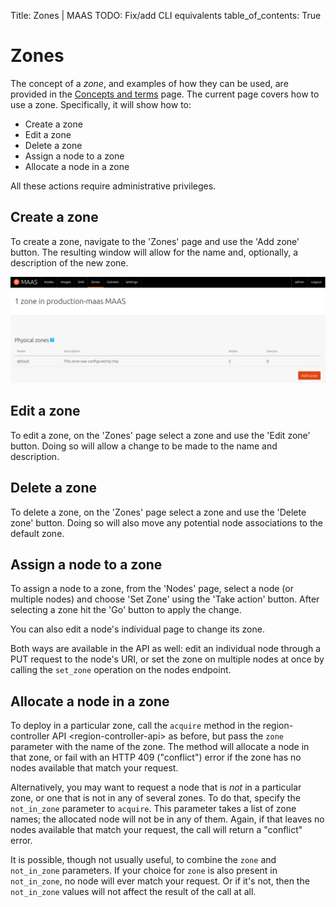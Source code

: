 Title: Zones | MAAS
TODO:  Fix/add CLI equivalents
table_of_contents: True


# Zones

The concept of a *zone*, and examples of how they can be used, are provided in
the [Concepts and terms](intro-concepts.md#zones) page. The current page covers
how to use a zone. Specifically, it will show how to:

- Create a zone
- Edit a zone
- Delete a zone
- Assign a node to a zone
- Allocate a node in a zone 

All these actions require administrative privileges.


## Create a zone

To create a zone, navigate to the 'Zones' page and use the 'Add zone' button.
The resulting window will allow for the name and, optionally, a description of
the new zone.

![image](../media/manage-zones__2.1_create-zone.png)


## Edit a zone

To edit a zone, on the 'Zones' page select a zone and use the 'Edit zone'
button. Doing so will allow a change to be made to the name and description.


## Delete a zone

To delete a zone, on the 'Zones' page select a zone and use the 'Delete zone'
button. Doing so will also move any potential node associations to the default
zone.


## Assign a node to a zone

To assign a node to a zone, from the 'Nodes' page, select a node (or multiple
nodes) and choose 'Set Zone' using the 'Take action' button. After selecting a
zone hit the 'Go' button to apply the change.

You can also edit a node's individual page to change its zone.

Both ways are available in the API as well: edit an individual node through a
PUT request to the node's URI, or set the zone on multiple nodes at once by
calling the `set_zone` operation on the nodes endpoint.


## Allocate a node in a zone

To deploy in a particular zone, call the `acquire` method in the
region-controller API \<region-controller-api\> as before, but pass the `zone`
parameter with the name of the zone. The method will allocate a node in that
zone, or fail with an HTTP 409 ("conflict") error if the zone has no nodes
available that match your request.

Alternatively, you may want to request a node that is *not* in a particular
zone, or one that is not in any of several zones. To do that, specify the
`not_in_zone` parameter to `acquire`. This parameter takes a list of zone
names; the allocated node will not be in any of them. Again, if that leaves no
nodes available that match your request, the call will return a "conflict"
error.

It is possible, though not usually useful, to combine the `zone` and
`not_in_zone` parameters. If your choice for `zone` is also present in
`not_in_zone`, no node will ever match your request. Or if it's not, then the
`not_in_zone` values will not affect the result of the call at all.
